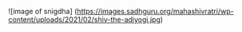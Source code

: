 ![image of snigdha] (https://images.sadhguru.org/mahashivratri/wp-content/uploads/2021/02/shiv-the-adiyogi.jpg)
